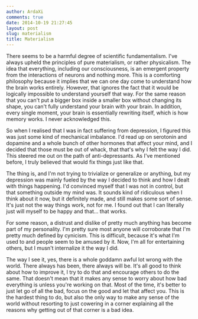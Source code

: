 ```yaml
---
author: ArdaXi
comments: true
date: 2014-10-19 21:27:45
layout: post
slug: materialism
title: Materialism
---
```


There seems to be a harmful degree of scientific fundamentalism. I've always upheld the principles of pure materialism, or rather physicalism. The idea that everything, including our consciousness, is an emergent property from the interactions of neurons and nothing more. This is a comforting philosophy because it implies that we can one day come to understand how the brain works entirely. However, that ignores the fact that it would be logically impossible to understand yourself that way. For the same reason that you can't put a bigger box inside a smaller box without changing its shape, you can't fully understand your brain with your brain. In addition, every single moment, your brain is essentially rewriting itself, which is how memory works. I never acknowledged this.

So when I realised that I was in fact suffering from depression, I figured this was just some kind of mechanical imbalance. I'd read up on serotonin and dopamine and a whole bunch of other hormones that affect your mind, and I decided that those must be out of whack, that that's why I felt the way I did. This steered me out on the path of anti-depressants. As I've mentioned before, I truly believed that would fix things just like that.

The thing is, and I'm not trying to trivialize or generalize or anything, but my depression was mainly fueled by the way I decided to think and how I dealt with things happening. I'd convinced myself that I was not in control, but that something outside my mind was. It sounds kind of ridiculous when I think about it now, but it definitely made, and still makes some sort of sense. It's just not the way things work, not for me. I found out that I can literally just will myself to be happy and that… that works.

For some reason, a distrust and dislike of pretty much anything has become part of my personality. I'm pretty sure most anyone will corroborate that I'm pretty much defined by cynicism. This is difficult, because it's what I'm used to and people seem to be amused by it. Now, I'm all for entertaining others, but I musn't internalize it the way I did.

The way I see it, yes, there is a whole goddamn awful lot wrong with the world. There always has been, there always will be. It's all good to think about how to improve it, I try to do that and encourage others to do the same. That doesn't mean that it makes any sense to worry about how bad everything is unless you're working on that. Most of the time, it's better to just let go of all the bad, focus on the good and let that affect you. This is the hardest thing to do, but also the only way to make any sense of the world without resorting to just cowering in a corner explaining all the reasons why getting out of that corner is a bad idea.
